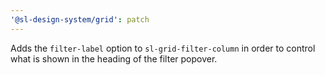 ```yaml
---
'@sl-design-system/grid': patch
---
```


Adds the `filter-label` option to `sl-grid-filter-column` in order to control what is shown in the heading of the filter popover.

